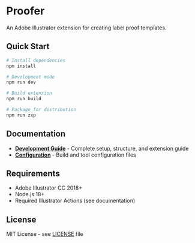 # Proofer

An Adobe Illustrator extension for creating label proof templates.

## Quick Start

```bash
# Install dependencies
npm install

# Development mode
npm run dev

# Build extension
npm run build

# Package for distribution
npm run zxp
```

## Documentation

- **[Development Guide](docs/proofer-guide.md)** - Complete setup, structure, and extension guide
- **[Configuration](config/)** - Build and tool configuration files

## Requirements

- Adobe Illustrator CC 2018+
- Node.js 18+
- Required Illustrator Actions (see documentation)

## License

MIT License - see [LICENSE](LICENSE) file 